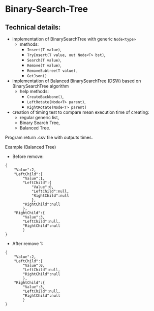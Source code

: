 # Binary-Search-Tree

## Technical details:
- implementation of BinarySearchTree with generic ```Node<type>```
    - methods: 
        - ```Insert(T value)```, 
        - ```TryInsert(T value, out Node<T> bst)```, 
        - ```Search(T value)```, 
        - ```Remove(T value)```, 
        - ```RemoveSubtree(T value)```, 
        - ```GetJson()```
- implementation of Balanced BinarySearchTree (DSW) based on BinarySearchTree algorithm
    - help methods:    
        - ```CreateBackbone()```, 
        - ```LeftRotate(Node<T> parent)```, 
        - ```RightRotate(Node<T> parent)```
- creation of timing test to compare mean execution time of creating:
    - regular generic list, 
    - Binary Search Tree, 
    - Balanced Tree.
    
Program return .csv  file with outputs times.

Example (Balanced Tree)
- Before remove: 
``` 
{
    "Value":2,
    "LeftChild":{
        "Value":1,
        "LeftChild":{
            "Value":0,
            "LeftChild":null,
            "RightChild":null
            },
        "RightChild":null
        },
    "RightChild":{
        "Value":3,
        "LeftChild":null,
        "RightChild":null
        }
} 
```
- After remove 1:
```
{
    "Value":2,
    "LeftChild":{
        "Value":0,
        "LeftChild":null,
        "RightChild":null
        },
    "RightChild":{
        "Value":3,
        "LeftChild":null,
        "RightChild":null
        }
}
```

